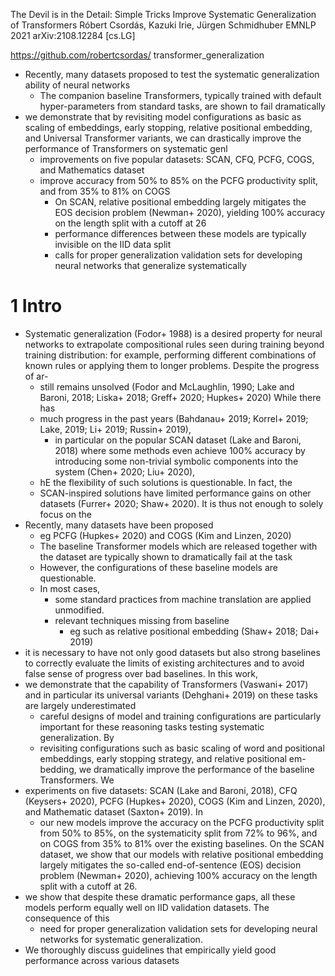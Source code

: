 The Devil is in the Detail: Simple Tricks Improve Systematic Generalization of Transformers
Róbert Csordás, Kazuki Irie, Jürgen Schmidhuber
EMNLP 2021 arXiv:2108.12284 [cs.LG]

https://github.com/robertcsordas/ transformer_generalization

* Recently, many datasets proposed
  to test the systematic generalization ability of neural networks
  * The companion baseline Transformers,
    typically trained with default hyper-parameters from standard tasks, are
    shown to fail dramatically
* we demonstrate that by revisiting
  model configurations as basic as scaling of embeddings, early stopping,
  relative positional embedding, and Universal Transformer variants,
  we can drastically improve the performance of Transformers on systematic genl
  * improvements on five popular datasets:
    SCAN, CFQ, PCFG, COGS, and Mathematics dataset
  * improve accuracy from 50% to 85% on the PCFG productivity split, and from
    35% to 81% on COGS
    * On SCAN, relative positional embedding largely mitigates the EOS decision
      problem (Newman+ 2020), yielding 100% accuracy on the length split with a
      cutoff at 26
    * performance differences between these models are typically invisible on
      the IID data split
    * calls for proper generalization validation sets
      for developing neural networks that generalize systematically

# 1 Intro

* Systematic generalization (Fodor+ 1988) is a desired property for neural
  networks to extrapolate compositional rules seen during training beyond
  training distribution: for example, performing different combinations of
  known rules or applying them to longer problems. Despite the progress of ar-
  * still remains unsolved (Fodor and McLaughlin, 1990; Lake and Baroni, 2018;
    Liska+ 2018; Greff+ 2020; Hupkes+ 2020) While there has
  * much progress in the past years
    (Bahdanau+ 2019; Korrel+ 2019; Lake, 2019; Li+ 2019; Russin+ 2019),
    * in particular on the popular SCAN dataset (Lake and Baroni, 2018) where
      some methods even achieve 100% accuracy by introducing some non-trivial
      symbolic components into the system (Chen+ 2020; Liu+ 2020),
  * hE the flexibility of such solutions is questionable. In fact, the
  * SCAN-inspired solutions have limited performance gains on other datasets
    (Furrer+ 2020; Shaw+ 2020). It is thus not enough to solely focus on the
* Recently, many datasets have been proposed 
  * eg PCFG (Hupkes+ 2020) and COGS (Kim and Linzen, 2020)
  * The baseline Transformer models which are released together with the
    dataset are typically shown to dramatically fail at the task
  * However, the configurations of these baseline models are questionable.
  * In most cases,
    * some standard practices from machine translation are applied unmodified.
    * relevant techniques missing from baseline
      * eg such as relative positional embedding (Shaw+ 2018; Dai+ 2019)
* it is necessary to have not only good datasets but also strong baselines to
  correctly evaluate the limits of existing architectures and to
  avoid false sense of progress over bad baselines. In this work,
* we demonstrate that
  the capability of Transformers (Vaswani+ 2017) and in particular its
  universal variants (Dehghani+ 2019) on these tasks are largely underestimated
  * careful designs of model and training configurations are particularly
    important for these reasoning tasks testing systematic generalization. By
  * revisiting configurations such as basic scaling of word and positional
    embeddings, early stopping strategy, and relative positional em-bedding, we
    dramatically improve the performance of the baseline Transformers. We
* experiments on five datasets:
  SCAN (Lake and Baroni, 2018), CFQ (Keysers+ 2020), PCFG (Hupkes+ 2020),
  COGS (Kim and Linzen, 2020), and Mathematic dataset (Saxton+ 2019). In
  * our new models improve the accuracy on the PCFG productivity split from 50%
    to 85%, on the systematicity split from 72% to 96%, and on COGS from 35% to
    81% over the existing baselines. On the SCAN dataset, we show that our
    models with relative positional embedding largely mitigates the so-called
    end-of-sentence (EOS) decision problem (Newman+ 2020), achieving 100%
    accuracy on the length split with a cutoff at 26.
* we show that despite these dramatic performance gaps, all these models
  perform equally well on IID validation datasets. The consequence of this
  * need for proper generalization validation sets
    for developing neural networks for systematic generalization.
* We thoroughly discuss guidelines that empirically yield good performance
  across various datasets
